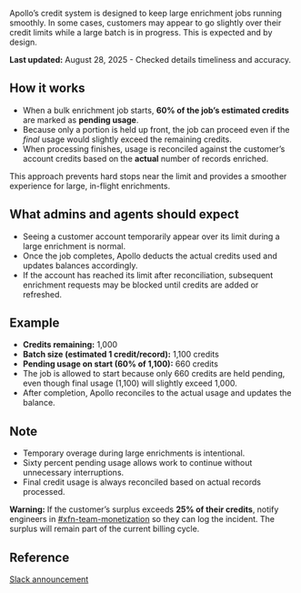 <p>
  Apollo’s credit system is designed to keep large enrichment jobs running smoothly.
  In some cases, customers may appear to go slightly over their credit limits while
  a large batch is in progress. This is expected and by design.
</p>
<strong>Last updated:</strong> August 28, 2025 - Checked details timeliness and accuracy.
<h2 id="h_01K2HDYQRQXPA65BP8ZHW76ZTX">How it works</h2>
<ul class="check--list">
  <li>
    When a bulk enrichment job starts,
    <strong>60% of the job’s estimated credits</strong> are marked as
    <strong>pending usage</strong>.
  </li>
  <li>
    Because only a portion is held up front, the job can proceed even if the
    <em>final</em> usage would slightly exceed the remaining credits.
  </li>
  <li>
    When processing finishes, usage is reconciled against the customer’s account
    credits based on the <strong>actual</strong> number of records enriched.
  </li>
</ul>
<p class="tip--message">
  This approach prevents hard stops near the limit and provides a smoother experience
  for large, in-flight enrichments.
</p>
<h2 id="h_01K2HDYQRQYPCKSM6121XJKF51">What admins and agents should expect</h2>
<ul class="check--list">
  <li>
    Seeing a customer account temporarily appear over its limit during a large
    enrichment is normal.
  </li>
  <li>
    Once the job completes, Apollo deducts the actual credits used and updates
    balances accordingly.
  </li>
  <li>
    If the account has reached its limit after reconciliation, subsequent enrichment
    requests may be blocked until credits are added or refreshed.
  </li>
</ul>
<h2 id="h_01K2HDYQRQHWKGFJZKJJGV60NA">Example</h2>
<ul class="check--list">
  <li>
    <strong>Credits remaining:</strong> 1,000
  </li>
  <li>
    <strong>Batch size (estimated 1 credit/record):</strong> 1,100 credits
  </li>
  <li>
    <strong>Pending usage on start (60% of 1,100):</strong> 660 credits
  </li>
  <li>
    The job is allowed to start because only 660 credits are held pending, even
    though final usage (1,100) will slightly exceed 1,000.
  </li>
  <li>
    After completion, Apollo reconciles to the actual usage and updates the balance.
  </li>
</ul>
<h2 id="h_01K2HDYQRQ860TENZBPJZDGVJ5">Note</h2>
<ul class="check--list">
  <li>Temporary overage during large enrichments is intentional.</li>
  <li>
    Sixty percent pending usage allows work to continue without unnecessary interruptions.
  </li>
  <li>
    Final credit usage is always reconciled based on actual records processed.
  </li>
</ul>
<p class="warning--message">
  <strong>Warning:</strong> If the customer’s surplus exceeds
  <strong>25% of their credits</strong>, notify engineers in
  <a href="https://apolloio.slack.com/archives/C01BC294YHG" target="_blank" rel="noopener noreferrer">#xfn-team-monetization</a>
  so they can log the incident. The surplus will remain part of the current billing
  cycle.
</p>
<h2 id="h_01K2HE2Y1RH42WNQ54WQPS8PDN">Reference</h2>
<p>
  <a href="https://apolloio.slack.com/archives/C01BC294YHG/p1753980561102609" target="_blank" rel="noopener noreferrer">Slack announcement</a>
</p>